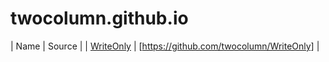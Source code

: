 # twocolumn.github.io

| Name          | Source |
| [WriteOnly]() | [https://github.com/twocolumn/WriteOnly] |
